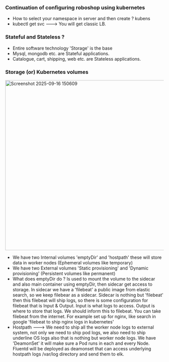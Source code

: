 ### Continuation of configuring roboshop using kubernetes
- How to select your namespace in server and then create ? kubens <namespace>
- kubectl get svc ---> You will get classic LB.

### Stateful and Stateless ?
- Entire software technology 'Storage' is the base
- Mysql, mongodb etc. are Stateful applications.
- Catalogue, cart, shipping, web etc. are Stateless applications.

### Storage (or) Kubernetes volumes
<img width="543" height="538" alt="Screenshot 2025-09-16 150609" src="https://github.com/user-attachments/assets/0d693011-3743-4f0f-b68f-90055132d257" />

- We have two Internal volumes 'emptyDir' and 'hostpath' these will store data in worker nodes (Ephemeral volumes like temporary)
- We have two External volumes 'Static provisioning' and 'Dynamic provisioning' (Persistent volumes like permanent)
- What does emptyDir do ? Is used to mount the volume to the sidecar and also main container using emptyDir, then sidecar get access to storage. In sidecar we have a 'filebeat' a public image from elastic search, so we keep filebear as a sidecar. Sidecar is nothing but 'filebeat' then this filebeat will ship logs, so there is some configuration for filebeat that is Input & Output. Input is what logs to access. Output is where to store that logs. We should inform this to filebeat. You can take filebeat from the internet. For example set up for nginx, like search in google 'filebeat to ship nginx logs in kubernetes'
- Hostpath ---> We need to ship all the worker node logs to external system, not only we need to ship pod logs, we also need to ship underline OS logs also that is nothing but worker node logs. We have 'DeamonSet' it will make sure a Pod runs in each and every Node. Fluentd will be deployed as deamonset that can access underlying hostpath logs /var/log directory and send them to elk.




